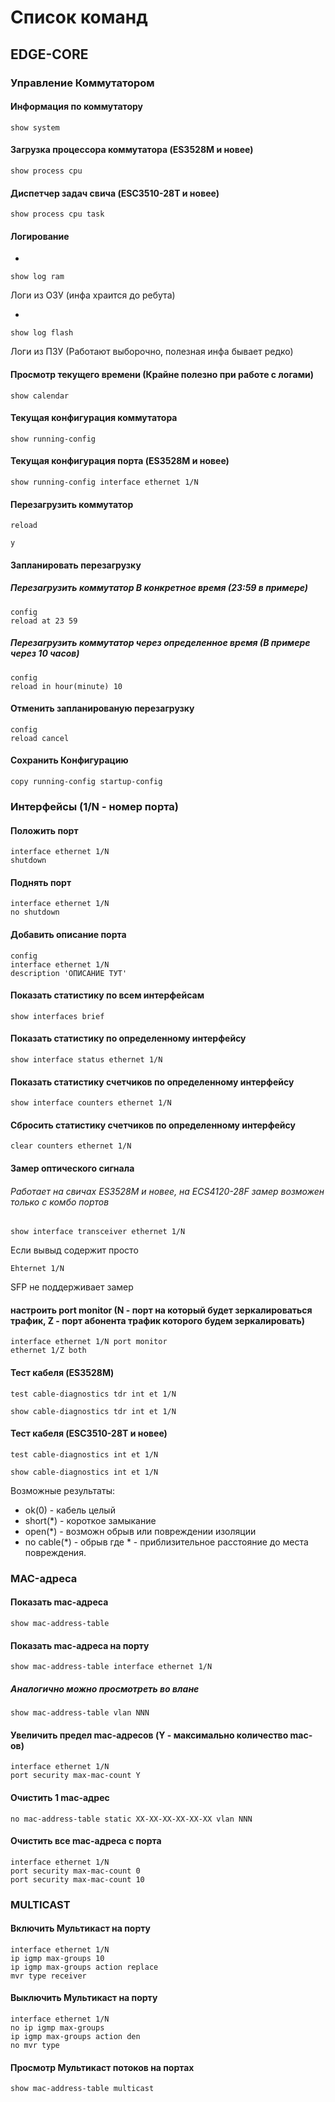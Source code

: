 # Список команд
## EDGE-CORE

### Управление Коммутатором
#### Информация по коммутатору
```
show system
```

#### Загрузка процессора коммутатора (ES3528M и новее)
```
show process cpu
```
#### Диспетчер задач свича (ESC3510-28T и новее)
```
show process cpu task
```
#### Логирование
-
```
show log ram
```
Логи из ОЗУ (инфа храится до ребута)

-
```
show log flash
```
Логи из ПЗУ (Работают выборочно, полезная инфа бывает редко)

#### Просмотр текущего времени (Крайне полезно при работе с логами)
```
show calendar
```
#### Текущая конфигурация коммутатора
```
show running-config
```
#### Текущая конфигурация порта (ES3528M и новее)
```
show running-config interface ethernet 1/N
```
#### Перезагрузить коммутатор
```
reload

y
 ```
#### Запланировать перезагрузку
##### Перезагрузить коммутатор В конкретное время (23:59 в примере)
```
config
reload at 23 59
```
##### Перезагрузить коммутатор через определенное время (В примере через 10 часов)
```
config
reload in hour(minute) 10
```
#### Отменить запланированую перезагрузку
```
config
reload cancel
```
#### Сохранить Конфигурацию
```
copy running-config startup-config
```

### Интерфейсы (1/N - номер порта)
#### Положить порт
```
interface ethernet 1/N
shutdown
```
#### Поднять порт
```
interface ethernet 1/N
no shutdown
```
#### Добавить описание порта
```
config
interface ethernet 1/N
description 'ОПИСАНИЕ ТУТ'
```
#### Показать статистику по всем интерфейсам
```
show interfaces brief
```
#### Показать статистику по определенному интерфейсу
```
show interface status ethernet 1/N
```
#### Показать статистику счетчиков по определенному интерфейсу
```
show interface counters ethernet 1/N
```
#### Сбросить статистику счетчиков по определенному интерфейсу
```
clear counters ethernet 1/N
```
#### Замер оптического сигнала
###### Работает на свичах ES3528M и новее, на ECS4120-28F замер возможен только с комбо портов
```
show interface transceiver ethernet 1/N
```

Если вывыд содержит просто
```
Ehternet 1/N
```
SFP не поддерживает замер

#### настроить port monitor (N - порт на который будет зеркалироваться трафик, Z - порт абонента трафик которого будем зеркалировать)
```
interface ethernet 1/N port monitor
ethernet 1/Z both
```

#### Тест кабеля (ES3528M)
```
test cable-diagnostics tdr int et 1/N

show cable-diagnostics tdr int et 1/N
```

#### Тест кабеля (ESC3510-28T и новее)
```
test cable-diagnostics int et 1/N

show cable-diagnostics int et 1/N
```


 Возможные результаты:
- ok(0) - кабель целый
- short(*) - короткое замыкание
- open(*) - возможн обрыв или повреждении изоляции
- no cable(*) - обрыв
   где * - приблизительное расстояние до места повреждения.



### MAC-адреса
#### Показать mac-адреса
```
show mac-address-table
```
#### Показать mac-адреса на порту
```
show mac-address-table interface ethernet 1/N
```
##### Аналогично можно просмотреть во влане
```
show mac-address-table vlan NNN  
```

#### Увеличить предел mac-адресов (Y - максимально количество mac-ов)
```
interface ethernet 1/N
port security max-mac-count Y
```
#### Очистить 1 mac-адрес
```
no mac-address-table static XX-XX-XX-XX-XX-XX vlan NNN
```
#### Очистить все mac-адреса с порта
```
interface ethernet 1/N
port security max-mac-count 0
port security max-mac-count 10
```
### MULTICAST
#### Включить Мультикаст на порту
```
interface ethernet 1/N
ip igmp max-groups 10
ip igmp max-groups action replace
mvr type receiver
```
#### Выключить Мультикаст на порту
```
interface ethernet 1/N
no ip igmp max-groups
ip igmp max-groups action den
no mvr type
```
#### Просмотр Мультикаст потоков на портах
```
show mac-address-table multicast
```
